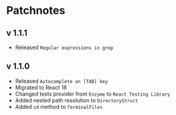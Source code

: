 # Patchnotes

## v 1.1.1

- Released `Regular expressions in grep`

## v 1.1.0

- Released `Autocomplete on [TAB] key`
- Migrated to React 18
- Changed tests provider from `Enzyme` to `React Testing Library`
- Added nested path resolution to `DirectoryStruct`
- Added `cd` method to `TerminalFiles`